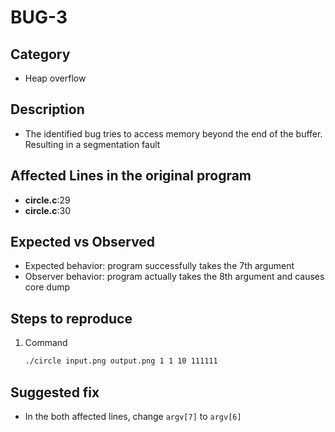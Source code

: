 # BUG-3

## Category
- Heap overflow

## Description
- The identified bug tries to access memory beyond the end of the buffer.<br>
Resulting in a segmentation fault

## Affected Lines in the original program
- **circle.c**:29
- **circle.c**:30

## Expected vs Observed
- Expected behavior: program successfully takes the 7th argument
- Observer behavior: program actually takes the 8th argument and causes core dump

## Steps to reproduce

1. Command 
    ```bash
    ./circle input.png output.png 1 1 10 111111
    ```

## Suggested fix
- In the both affected lines, change `argv[7]` to `argv[6]`